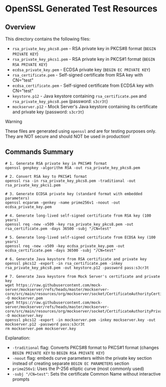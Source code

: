 <!--
Copyright (C) 2025 Dremio Corporation

Licensed under the Apache License, Version 2.0 (the "License");
you may not use this file except in compliance with the License.
You may obtain a copy of the License at

    http://www.apache.org/licenses/LICENSE-2.0

Unless required by applicable law or agreed to in writing, software
distributed under the License is distributed on an "AS IS" BASIS,
WITHOUT WARRANTIES OR CONDITIONS OF ANY KIND, either express or implied.
See the License for the specific language governing permissions and
limitations under the License.
-->
# OpenSSL Generated Test Resources

## Overview

This directory contains the following files:

* `rsa_private_key_pkcs8.pem` - RSA private key in PKCS#8 format (`BEGIN PRIVATE KEY`)
* `rsa_private_key_pkcs1.pem` - RSA private key in PKCS#1 format (`BEGIN RSA PRIVATE KEY`)
* `ecdsa_private_key.pem` - ECDSA private key (`BEGIN EC PRIVATE KEY`)
* `rsa_certificate.pem` - Self-signed certificate from RSA key with CN="test"
* `ecdsa_certificate.pem` - Self-signed certificate from ECDSA key with CN="test"
* `keystore.p12` - Java keystore containing `rsa_certificate.pem` and `rsa_private_key_pkcs8.pem`
  (password: `s3cr3t`)
* `mockserver.p12` - Mock Server's Java keystore containing its certificate and private key
  (password: `s3cr3t`)

> [!WARNING]
> These files are generated using `openssl` and are for testing purposes only. They are NOT
> secure and should NOT be used in production!

## Commands Summary

```shell
# 1. Generate RSA private key in PKCS#8 format
openssl genpkey -algorithm RSA -out rsa_private_key_pkcs8.pem

# 2. Convert RSA key to PKCS#1 format
openssl rsa -in rsa_private_key_pkcs8.pem -traditional -out rsa_private_key_pkcs1.pem

# 3. Generate ECDSA private key (standard format with embedded parameters)
openssl ecparam -genkey -name prime256v1 -noout -out ecdsa_private_key.pem

# 4. Generate long-lived self-signed certificate from RSA key (100 years)
openssl req -new -x509 -key rsa_private_key_pkcs8.pem -out rsa_certificate.pem -days 36500 -subj "/CN=test"

# 5. Generate long-lived self-signed certificate from ECDSA key (100 years)
openssl req -new -x509 -key ecdsa_private_key.pem -out ecdsa_certificate.pem -days 36500 -subj "/CN=test"

# 6. Generate Java keystore from RSA certificate and private key
openssl pkcs12 -export -in rsa_certificate.pem -inkey rsa_private_key_pkcs8.pem -out keystore.p12 -password pass:s3cr3t

# 7. Generate Java keystore from Mock Server's certificate and private key
wget https://raw.githubusercontent.com/mock-server/mockserver/refs/heads/master/mockserver-core/src/main/resources/org/mockserver/socket/CertificateAuthorityCertificate.pem -O mockserver.pem
wget https://raw.githubusercontent.com/mock-server/mockserver/refs/heads/master/mockserver-core/src/main/resources/org/mockserver/socket/CertificateAuthorityPrivateKey.pem -O mockserver.key
openssl pkcs12 -export -in mockserver.pem -inkey mockserver.key -out mockserver.p12 -password pass:s3cr3t
rm mockserver.pem mockserver.key
```

Explanation:

* `-traditional` flag: Converts PKCS#8 format to PKCS#1 format (changes `BEGIN PRIVATE KEY` to `BEGIN RSA PRIVATE KEY`)
* `-noout` flag: embeds curve parameters within the private key section instead of creating separate `BEGIN EC PARAMETERS` section
* `prime256v1`: Uses the P-256 elliptic curve (most commonly used)
* `-subj "/CN=test"`: Sets the certificate Common Name without interactive prompts
